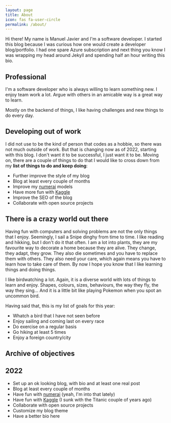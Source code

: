 ```yaml
---
layout: page
title: About
icon: fas fa-user-circle
permalink: /about/
---
```


Hi there! My name is Manuel Javier and I'm a software developer. I started this blog because I was curious how one would create a developer blog/portfolio. I had one spare Azure subscription and next thing you know I was wrapping my head around Jekyll and spending half an hour writing this bio.

## Professional

I'm a software developer who is always willing to learn something new. I enjoy team work a lot. Argue with others in an amicable way is a great way to learn.

Mostly on the backend of things, I like having challenges and new things to do every day.

## Developing out of work

I did not use to be the kind of person that codes as a hobbie, so there was not much outside of work. But that is changing now as of 2022, starting with this blog. I don't want it to be successful, I just want it to be. Moving on, there are a couple of things to do that I would like to cross down from my **list of things to do and keep doing**:

- Further improve the style of my blog
- Blog at least every couple of months
- Improve my [numerai](https://numer.ai/) models
- Have more fun with [Kaggle](https://www.kaggle.com/)
- Improve the SEO of the blog
- Collaborate with open source projects

## There is a crazy world out there

Having fun with computers and solving problems are not the only things that I enjoy. Seemingly, I sail a Snipe dinghy from time to time. I like reading and hikking, but I don't do it that often. I am a lot into plants, they are my favourite way to decorate a home because they are alive. They change, they adapt, they grow. They also die sometimes and you have to replace them with others. They also need your care, which again means you have to learn how to take care of them. By now I hope you know that I like learning things and doing things.

I like birdwatching a lot. Again, it is a diverse world with lots of things to learn and enjoy. Shapes, colours, sizes, behaviours, the way they fly, the way they sing... And it is a little bit like playing Pokemon when you spot an uncommon bird.

Having said that, this is my list of goals for this year:

- Whatch a bird that I have not seen before
- Enjoy sailing and coming last on every race
- Do exercise on a regular basis
- Go hiking at least 5 times
- Enjoy a foreign country/city 

## Archive of objectives

## 2022

- Set up an ok looking blog, with bio and at least one real post <i class='fa fa-check' style="color: green;"></i>
- Blog at least every couple of months <i class='fa fa-times' style="color: red;"></i>
- Have fun with [numerai](https://numer.ai/) (yeah, I'm into that lately) <i class='fa fa-check' style="color: green;"></i>
- Have fun with [Kaggle](https://www.kaggle.com/) (I sunk with the Titanic couple of years ago) <i class='fa fa-check' style="color: green;"></i>
- Collaborate with open source projects <i class='fa fa-times' style="color:red;"></i>
- Customize my blog theme <i class='fa fa-check' style="color: green;"></i>
- Have a better bio here <i class='fa fa-times' style="color: red;"></i>

